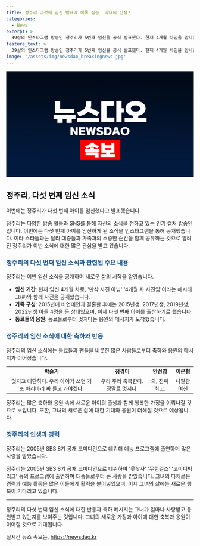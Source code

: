 ```yaml
---
title: 정주리 다섯째 임신 발표에 이목 집중  막내의 탄생?
categories:
  - News
excerpt: >
  39살의 인스타그램 방송인 정주리가 5번째 임신을 공식 발표했다. 현재 4개월 차임을 암시한 그녀는 이미 4명의 아들을 둔 엄마이기도 하다. 동료들은 축하의 댓글을 달며 정주리를 찬양하고 현재 임신 중인 인물들도 축하의 말을 전했다. 정주리는 코미디언으로 데뷔해 예능 프로그램에 출연한 바 있으며, 이번 임신 소식으로 많은 이들의 관심을 끌고 있다. 
feature_text: >
  39살의 인스타그램 방송인 정주리가 5번째 임신을 공식 발표했다. 현재 4개월 차임을 암시한 그녀는 이미 4명의 아들을 둔 엄마이기도 하다. 동료들은 축하의 댓글을 달며 정주리를 찬양하고 현재 임신 중인 인물들도 축하의 말을 전했다. 정주리는 코미디언으로 데뷔해 예능 프로그램에 출연한 바 있으며, 이번 임신 소식으로 많은 이들의 관심을 끌고 있다. 
image: '/assets/img/newsdao_breakingnews.jpg'
---
```


<p><img src="/assets/img/newsdao_breakingnews.jpg" alt="ranknews 속보" /></p>

<h2 data-ke-size="size26">정주리, 다섯 번째 임신 소식</h2>

<p>이번에는 정주리가 다섯 번째 아이를 임신했다고 발표했습니다.</p>

<p data-ke-size="size16">정주리는 다양한 방송 활동과 SNS를 통해 자신의 소식을 전하고 있는 인기 캡처 방송인입니다. 이번에는 다섯 번째 아이를 임신하게 된 소식을 인스타그램을 통해 공개했습니다. 여타 스타들과는 달리 대중들과 가족과의 소중한 순간을 함께 공유하는 것으로 알려진 정주리가 이번 소식에 대한 많은 관심을 받고 있습니다.</p>

<h3><b><span style="color: #1a5490;">정주리의 다섯 번째 임신 소식과 관련된 주요 내용</span></b></h3>

<p>정주리는 이번 임신 소식을 공개하며 새로운 삶의 시작을 알렸습니다.</p>

<ul>
  <li><b>임신 기간</b>: 현재 임신 4개월 차로, '만삭 사진 아님' '4개월 차 사진임'이라는 해시태그(#)와 함께 사진을 공개했습니다.</li>
  <li><b>가족 구성</b>: 2015년에 비연예인과 결혼한 후에는 2015년생, 2017년생, 2019년생, 2022년생 아들 4명을 둔 상태였으며, 이제 다섯 번째 아이를 출산하기로 했습니다.</li>
  <li><b>동료들의 응원</b>: 동료들로부터 멋지다는 응원의 메시지가 도착했습니다.</li>
</ul>

<h3><b><span style="color: #1a5490;">정주리의 임신 소식에 대한 축하와 반응</span></b></h3>

<p>정주리의 임신 소식에는 동료들과 팬들을 비롯한 많은 사람들로부터 축하와 응원의 메시지가 이어졌습니다.</p>

<table>
  <tr>
    <td style="text-align: center; height: 17px;"><b>박슬기</b></td>
    <td style="text-align: center; height: 17px;"><b>정경미</b></td>
    <td style="text-align: center; height: 17px;"><b>안선영</b></td>
    <td style="text-align: center; height: 17px;"><b>이은형</b></td>
  </tr>
  <tr>
    <td style="text-align: center; height: 17px;">멋지고 대단하다. 우리 아이가 쓰던 거 또 바리바리 싸 들고 가야겠다.</td>
    <td style="text-align: center; height: 17px;">우리 주리 축복한다. 정말로 멋지다.</td>
    <td style="text-align: center; height: 17px;">와, 진짜 최고.</td>
    <td style="text-align: center; height: 17px;">나팔관 여신</td>
  </tr>
</table>

<p data-ke-size="size16">정주리는 많은 축하와 응원 속에 새로운 아이의 출생과 함께 행복한 가정을 이뤄나갈 것으로 보입니다. 또한, 그녀의 새로운 삶에 대한 기대와 응원이 더해질 것으로 예상됩니다.</p>

<h3><b><span style="color: #1a5490;">정주리의 인생과 경력</span></b></h3>

<p>정주리는 2005년 SBS 8기 공채 코미디언으로 데뷔해 예능 프로그램에 출연하며 많은 사랑을 받았습니다.</p>

<p data-ke-size="size16">정주리는 2005년 SBS 8기 공채 코미디언으로 데뷔하여 '웃찾사' '무한걸스' '코미디빅리그' 등의 프로그램에 출연하며 대중들로부터 큰 사랑을 받았습니다. 그녀의 다채로운 경력과 예능 활동은 많은 이들에게 활력을 불어넣었으며, 이제 그녀의 삶에는 새로운 행복이 기다리고 있습니다.</p>

<hr>

<p>정주리의 다섯 번째 임신 소식에 대한 반응과 축하 메시지는 그녀가 얼마나 사랑받고 응원받고 있는지를 보여주는 것입니다. 그녀의 새로운 가정과 아이에 대한 축복과 응원이 이어질 것으로 기대됩니다.</p>
실시간 뉴스 속보는, <a href="https://newsdao.kr" rel="dofollow">https://newsdao.kr</a>


